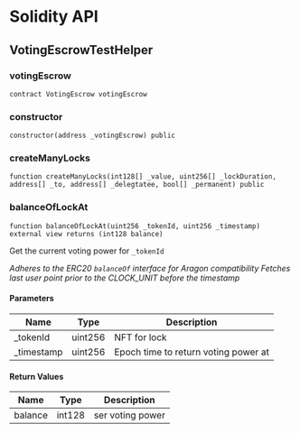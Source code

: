 # Solidity API

## VotingEscrowTestHelper

### votingEscrow

```solidity
contract VotingEscrow votingEscrow
```

### constructor

```solidity
constructor(address _votingEscrow) public
```

### createManyLocks

```solidity
function createManyLocks(int128[] _value, uint256[] _lockDuration, address[] _to, address[] _delegtatee, bool[] _permanent) public
```

### balanceOfLockAt

```solidity
function balanceOfLockAt(uint256 _tokenId, uint256 _timestamp) external view returns (int128 balance)
```

Get the current voting power for `_tokenId`

_Adheres to the ERC20 `balanceOf` interface for Aragon compatibility
     Fetches last user point prior to the CLOCK_UNIT before the timestamp_

#### Parameters

| Name | Type | Description |
| ---- | ---- | ----------- |
| _tokenId | uint256 | NFT for lock |
| _timestamp | uint256 | Epoch time to return voting power at |

#### Return Values

| Name | Type | Description |
| ---- | ---- | ----------- |
| balance | int128 | ser voting power |

